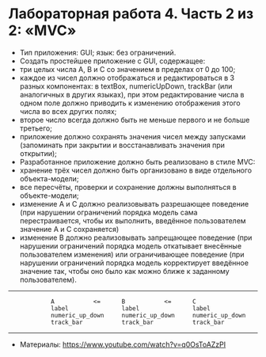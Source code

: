 # Лабораторная работа 4. Часть 2 из 2: «MVC»
- Тип приложения: GUI; язык: без ограничений.
- Создать простейшее приложение с GUI, содержащее:
-   три целых числа A, B и C со значением в пределах от 0 до 100;
-   каждое из чисел должно отображаться и редактироваться в 3 разных компонентах: в textBox, numericUpDown, trackBar (или аналогичных в других языках), при этом редактирование числа в одном поле должно приводить к изменению отображения этого числа во всех других полях;
-   второе число всегда должно быть не меньше первого и не больше третьего;
-   приложение должно сохранять значения чисел между запусками (запоминать при закрытии и восстанавливать значения при открытии);
-   Разработанное приложение должно быть реализовано в стиле MVC:
-   хранение трёх чисел должно быть организовано в виде отдельного объекта-модели;
-   все пересчёты, проверки и сохранение должны выполняться в объекте-модели;
-   изменение A и C должно реализовывать разрешающее поведение (при нарушении ограничений порядка модель сама перестраивается, чтобы их выполнить, введённое пользователем значение A и C сохраняется)
-   изменение B должно реализовывать запрещающее поведение (при нарушении ограничений порядка модель откатывает внесённые пользователем изменения) или ограничивающее поведение (при нарушении ограничений порядка модель корректирует введённое значение так, чтобы оно было как можно ближе к заданному пользователем).

---
                A           <=      B           <=      C
                label               label               label
                numeric_up_down     numeric_up_down     numeric_up_down
                track_bar           track_bar           track_bar
---
- Материалы: https://www.youtube.com/watch?v=q0OsToAZzPI 